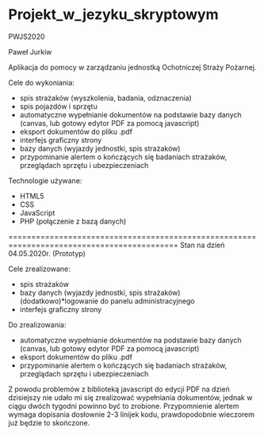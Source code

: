 # Projekt_w_jezyku_skryptowym
PWJS2020

Paweł Jurkiw

Aplikacja do pomocy w zarządzaniu jednostką Ochotniczej Straży Pożarnej.

Cele do wykoniania:
* spis strażaków (wyszkolenia, badania, odznaczenia)
* spis pojazdów i sprzętu
* automatyczne wypełnianie dokumentów na podstawie bazy danych (canvas, lub gotowy edytor PDF za pomocą javascript)
* eksport dokumentów do pliku .pdf
* interfejs graficzny strony
* bazy danych (wyjazdy jednostki, spis strażaków)
* przypominanie alertem o kończących się badaniach strażaków, przeglądach sprzętu i ubezpieczeniach

Technologie używane:
* HTML5
* CSS
* JavaScript
* PHP (połączenie z bazą danych)

===========================================================================================
Stan na dzień 04.05.2020r. (Prototyp)

Cele zrealizowane:
* spis strażaków
* bazy danych (wyjazdy jednostki, spis strażaków)
(dodatkowo)*logowanie do panelu administracyjnego
* interfejs graficzny strony

Do zrealizowania:
* automatyczne wypełnianie dokumentów na podstawie bazy danych (canvas, lub gotowy edytor PDF za pomocą javascript)
* eksport dokumentów do pliku .pdf
* przypominanie alertem o kończących się badaniach strażaków, przeglądach sprzętu i ubezpieczeniach

Z powodu problemów z biblioteką javascript do edycji PDF na dzień dzisiejszy nie udało mi się zrealizować wypełniania dokumentów, jednak w ciągu dwóch tygodni powinno być to zrobione.
Przypomnienie alertem wymaga dopisania dosłownie 2-3 linijek kodu, prawdopodobnie wieczorem już będzie to skończone.
